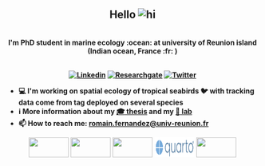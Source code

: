 
<div align="center">

<h2> Hello <img src="https://user-images.githubusercontent.com/1303154/88677602-1635ba80-d120-11ea-84d8-d263ba5fc3c0.gif" width="28px" height="28px" alt="hi"> </h2>
<br/> <b class="term" > I'm PhD student in marine ecology :ocean: at university of Reunion island (Indian ocean, France :fr: ) 

 <div align="center">
  
<br/> [![Linkedin](https://img.shields.io/badge/LinkedIn-0077B5?style=for-the-badge&logo=linkedin&logoColor=white)](https://www.linkedin.com/in/romain-fernandez-59262517a/)
[![Researchgate](https://img.shields.io/badge/Research_Gate-00CCBB.svg?&style=for-the-badge&logo=ResearchGate&logoColor=white)](https://www.researchgate.net/profile/Romain-Fernandez-3)
[![Twitter](https://img.shields.io/badge/Twitter-1DA1F2?style=for-the-badge&logo=twitter&logoColor=white)](https://twitter.com/umrentropie)

 <div align="left">

- :computer: I'm working on spatial ecology of tropical seabirds :bird: with tracking data come from tag deployed on several species 
- :information_source: More information about my [:mortar_board: thesis](https://www.theses.fr/s321772) and my [:pushpin: lab](https://umr-entropie.ird.nc/index.php/team/fernandez-romain)
- :mailbox: How to reach me: romain.fernandez@univ-reunion.fr </b>

 <div align="center">

<img src="https://img.shields.io/badge/Linux-FCC624?style=for-the-badge&logo=linux&logoColor=black" width="80px" height="40px"/>
<img src="https://img.shields.io/badge/Visual_Studio-5C2D91?style=for-the-badge&logo=visual%20studio&logoColor=white" width="80px" height="40px"/>
<img src="https://raw.githubusercontent.com/ropensci/targets/c2355724a6a22e959bc95185f8f6711d9f9b6ab8/man/figures/logo.svg" width="80px" height="40px"/>
<img src="https://raw.githubusercontent.com/quarto-dev/quarto-r/main/man/figures/quarto.png" width="80px" height="40px"/>
<img src="https://raw.githubusercontent.com/rstudio/renv/9a68bb75702be4cc8436921c5eea761d7599290a/man/figures/logo.svg" width="80px" height="40px"/>
